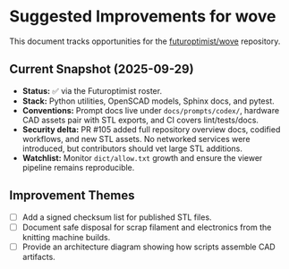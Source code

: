 # Suggested Improvements for wove

This document tracks opportunities for the
[futuroptimist/wove](https://github.com/futuroptimist/wove) repository.

## Current Snapshot (2025-09-29)

- **Status:** ✅ via the Futuroptimist roster.
- **Stack:** Python utilities, OpenSCAD models, Sphinx docs, and pytest.
- **Conventions:** Prompt docs live under `docs/prompts/codex/`, hardware CAD assets pair with STL
  exports, and CI covers lint/tests/docs.
- **Security delta:** PR #105 added full repository overview docs, codified workflows, and new STL
  assets. No networked services were introduced, but contributors should vet large STL additions.
- **Watchlist:** Monitor `dict/allow.txt` growth and ensure the viewer pipeline remains reproducible.

## Improvement Themes

- [ ] Add a signed checksum list for published STL files.
- [ ] Document safe disposal for scrap filament and electronics from the knitting machine builds.
- [ ] Provide an architecture diagram showing how scripts assemble CAD artifacts.

